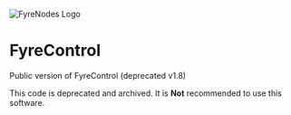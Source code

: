 ![FyreNodes Logo](https://fyrenodes.s3.amazonaws.com/assets/logo/icon-transparent.png)
# FyreControl
Public version of FyreControl (deprecated v1.8)

This code is deprecated and archived. It is **Not** recommended to use this software.